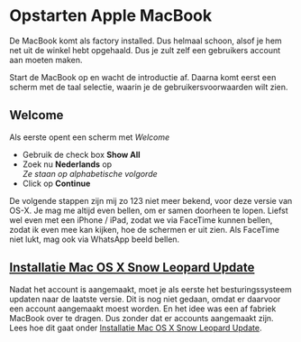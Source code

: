 # Opstarten Apple MacBook

De MacBook komt als factory installed. Dus helmaal schoon, alsof je hem net uit de winkel hebt opgehaald. Dus je zult zelf een
gebruikers account aan moeten maken.

Start de MacBook op en wacht de introductie af. Daarna komt eerst een scherm met de taal selectie, waarin je de gebruikersvoorwaarden wilt zien.

## Welcome
Als eerste opent een scherm met _Welcome_
- Gebruik de check box **Show All**
- Zoek nu **Nederlands** op  
  _Ze staan op alphabetische volgorde_
- Click op **Continue**

De volgende stappen zijn mij zo 123 niet meer bekend, voor deze versie van OS-X. Je mag me altijd even bellen, om er samen doorheen te lopen. Liefst wel even met een iPhone / iPad, zodat we via FaceTime kunnen bellen, zodat ik even mee kan kijken, hoe de schermen er uit zien. Als FaceTime niet lukt, mag ook via WhatsApp beeld bellen.

## [Installatie Mac OS X Snow Leopard Update](install-osx-10.6.8.md)
Nadat het account is aangemaakt, moet je als eerste het besturingssysteem updaten naar de laatste versie. Dit is nog niet gedaan, omdat er daarvoor een account aangemaakt moest worden. En het idee was een af fabriek MacBook over te dragen. Dus zonder dat er accounts aangemaakt zijn.
Lees hoe dit gaat onder [Installatie Mac OS X Snow Leopard Update](install-osx-10.6.8.md).
